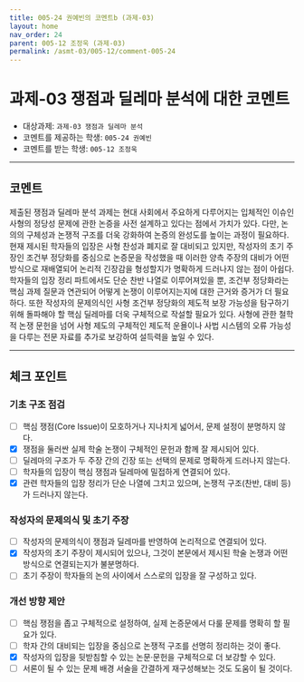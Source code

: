 ```yaml
---
title: 005-24 권예빈의 코멘트b (과제-03) 
layout: home
nav_order: 24
parent: 005-12 조정욱 (과제-03)
permalink: /asmt-03/005-12/comment-005-24
---
```


# 과제-03 쟁점과 딜레마 분석에 대한 코멘트

- 대상과제: `과제-03 쟁점과 딜레마 분석`
- 코멘트를 제공하는 학생: `005-24 권예빈` 
- 코멘트를 받는 학생: `005-12 조정욱` 

---

## 코멘트

제출된 쟁점과 딜레마 분석 과제는 현대 사회에서 주요하게 다루어지는 입체적인 이슈인 사형의 정당성 문제에 관한 논증을 사전 설계하고 있다는 점에서 가치가 있다. 다만, 논의의 구체성과 논쟁적 구조를 더욱 강화하여 논증의 완성도를 높이는 과정이 필요하다. 현재 제시된 학자들의 입장은 사형 찬성과 폐지로 잘 대비되고 있지만, 작성자의 초기 주장인 조건부 정당화를 중심으로 논증문을 작성했을 때 이러한 양측 주장의 대비가 어떤 방식으로 재배열되어 논리적 긴장감을 형성할지가 명확하게 드러나지 않는 점이 아쉽다. 학자들의 입장 정리 파트에서도 단순 찬반 나열로 이루어져있을 뿐, 조건부 정당화라는 핵심 과제 질문과 연관되어 어떻게 논쟁이 이루어지는지에 대한 근거와 증거가 더 필요하다. 또한 작성자의 문제의식인 사형 조건부 정당화의 제도적 보장 가능성을 탐구하기 위해 돌파해야 할 핵심 딜레마를 더욱 구체적으로 작설할 필요가 있다. 사형에 관한 철학적 논쟁 문헌을 넘어 사형 제도의 구체적인 제도적 운욜이나 사법 시스템의 오류 가능성을 다루는 전문 자료를 추가로 보강하여 설득력을 높일 수 있다.

---

## 체크 포인트

### **기초 구조 점검**
- [ ] 핵심 쟁점(Core Issue)이 모호하거나 지나치게 넓어서, 문제 설정이 분명하지 않다.
- [x] 쟁점을 둘러싼 실제 학술 논쟁이 구체적인 문헌과 함께 잘 제시되어 있다.
- [ ] 딜레마의 구조가 두 주장 간의 긴장 또는 선택의 문제로 명확하게 드러나지 않는다.
- [ ] 학자들의 입장이 핵심 쟁점과 딜레마에 밀접하게 연결되어 있다.
- [x] 관련 학자들의 입장 정리가 단순 나열에 그치고 있으며, 논쟁적 구조(찬반, 대비 등)가 드러나지 않는다.

### **작성자의 문제의식 및 초기 주장**
- [ ] 작성자의 문제의식이 쟁점과 딜레마를 반영하여 논리적으로 연결되어 있다.
- [x] 작성자의 초기 주장이 제시되어 있으나, 그것이 본문에서 제시된 학술 논쟁과 어떤 방식으로 연결되는지가 불분명하다.
- [ ] 초기 주장이 학자들의 논의 사이에서 스스로의 입장을 잘 구성하고 있다.

### **개선 방향 제안**
- [ ] 핵심 쟁점을 좁고 구체적으로 설정하여, 실제 논증문에서 다룰 문제를 명확히 할 필요가 있다.
- [ ] 학자 간의 대비되는 입장을 중심으로 논쟁적 구조를 선명히 정리하는 것이 좋다.
- [x] 작성자의 입장을 뒷받침할 수 있는 논문·문헌을 구체적으로 더 보강할 수 있다.
- [ ] 서론이 될 수 있는 문제 배경 서술을 간결하게 재구성해보는 것도 도움이 될 것이다.
